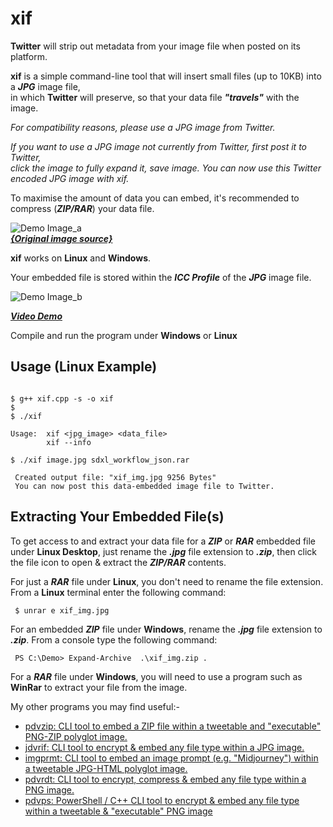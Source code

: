 # xif

**Twitter** will strip out metadata from your image file when posted on its platform.

**xif** is a simple command-line tool that will insert small files (up to 10KB) into a ***JPG*** image file,  
in which **Twitter** will preserve, so that your data file ***"travels"*** with the image.

*For compatibility reasons, please use a JPG image from Twitter.*

*If you want to use a JPG image not currently from Twitter, first post it to Twitter,  
click the image to fully expand it, save image. You can now use this Twitter encoded JPG image with xif.*

To maximise the amount of data you can embed, it's recommended to compress (***ZIP/RAR***) your data file.  

![Demo Image_a](https://github.com/CleasbyCode/xif/blob/main/demo_image/bottle.jpg)   
***[{Original image source}](https://comfyanonymous.github.io/ComfyUI_examples/sdxl/)***


**xif** works on **Linux** and **Windows**.  

Your embedded file is stored within the ***ICC Profile*** of the ***JPG*** image file.  

![Demo Image_b](https://github.com/CleasbyCode/xif/blob/main/demo_image/icc_dem.png)  

[***Video Demo***](https://youtu.be/SIMZe5Ix5Y8)

Compile and run the program under **Windows** or **Linux**  

## Usage (Linux Example)

```console

$ g++ xif.cpp -s -o xif
$
$ ./xif

Usage:  xif <jpg_image> <data_file>
        xif --info

$ ./xif image.jpg sdxl_workflow_json.rar

 Created output file: "xif_img.jpg 9256 Bytes"
 You can now post this data-embedded image file to Twitter.

```
## Extracting Your Embedded File(s)

To get access to and extract your data file for a ***ZIP*** or ***RAR*** embedded file under **Linux Desktop**, just rename 
the ***.jpg*** file extension to ***.zip***, then click the file icon to open & extract the ***ZIP/RAR*** contents.

For just a ***RAR*** file under **Linux**, you don't need to rename the file extension. From a **Linux** terminal enter the following command:

```console
 $ unrar e xif_img.jpg
```

For an embedded ***ZIP*** file under **Windows**, rename the ***.jpg*** file extension to ***.zip***. From a console type the following command:

```console
 PS C:\Demo> Expand-Archive  .\xif_img.zip .
```
For a ***RAR*** file under **Windows**, you will need to use a program such as **WinRar** to extract your file from the image.

My other programs you may find useful:-  

* [pdvzip: CLI tool to embed a ZIP file within a tweetable and "executable" PNG-ZIP polyglot image.](https://github.com/CleasbyCode/pdvzip)
* [jdvrif: CLI tool to encrypt & embed any file type within a JPG image.](https://github.com/CleasbyCode/jdvrif)
* [imgprmt: CLI tool to embed an image prompt (e.g. "Midjourney") within a tweetable JPG-HTML polyglot image.](https://github.com/CleasbyCode/imgprmt)
* [pdvrdt: CLI tool to encrypt, compress & embed any file type within a PNG image.](https://github.com/CleasbyCode/pdvrdt)
* [pdvps: PowerShell / C++ CLI tool to encrypt & embed any file type within a tweetable & "executable" PNG image](https://github.com/CleasbyCode/pdvps)

##

